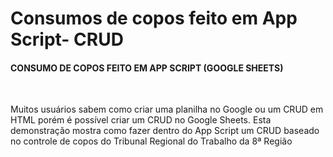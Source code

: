 # Consumos de copos feito em App Script- CRUD

<h4>CONSUMO DE COPOS FEITO EM APP SCRIPT (GOOGLE SHEETS)</h4> <BR>
  
Muitos usuários sabem como criar uma planilha no Google ou um CRUD em HTML porém é possível criar um CRUD no Google Sheets. Esta demonstração mostra como fazer dentro do App Script um CRUD baseado no controle de copos do Tribunal Regional do Trabalho da 8ª Região
